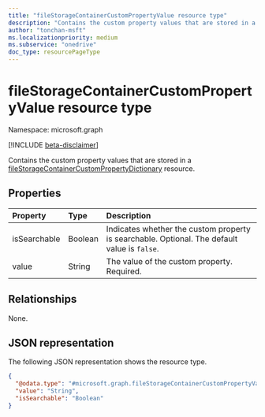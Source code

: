 ```yaml
---
title: "fileStorageContainerCustomPropertyValue resource type"
description: "Contains the custom property values that are stored in a fileStorageContainerCustomPropertyDictionary resource."
author: "tonchan-msft"
ms.localizationpriority: medium
ms.subservice: "onedrive"
doc_type: resourcePageType
---
```


# fileStorageContainerCustomPropertyValue resource type

Namespace: microsoft.graph

[!INCLUDE [beta-disclaimer](../../includes/beta-disclaimer.md)]


Contains the custom property values that are stored in a [fileStorageContainerCustomPropertyDictionary](../resources/filestoragecontainercustompropertydictionary.md) resource. 


## Properties
|Property|Type|Description|
|:---|:---|:---|
|isSearchable|Boolean|Indicates whether the custom property is searchable. Optional. The default value is `false`.|
|value|String|The value of the custom property. Required.|

## Relationships
None.

## JSON representation

The following JSON representation shows the resource type.

<!-- {
  "blockType": "resource",
  "@odata.type": "microsoft.graph.fileStorageContainerCustomPropertyValue"
}
-->
``` json
{
  "@odata.type": "#microsoft.graph.fileStorageContainerCustomPropertyValue",
  "value": "String",
  "isSearchable": "Boolean"
}
```

